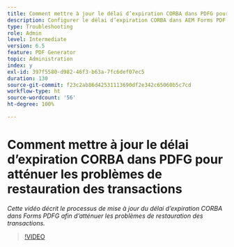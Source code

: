 ```yaml
---
title: Comment mettre à jour le délai d’expiration CORBA dans PDFG pour atténuer les problèmes de restauration des transactions ?
description: Configurer le délai d’expiration CORBA dans AEM Forms PDF Generator pour résoudre les problèmes liés à la restauration des transactions
type: Troubleshooting
role: Admin
level: Intermediate
version: 6.5
feature: PDF Generator
topic: Administration
index: y
exl-id: 397f5580-d982-46f3-b63a-7fc6def07ec5
duration: 130
source-git-commit: f23c2ab86d42531113690df2e342c65060b5c7cd
workflow-type: ht
source-wordcount: '56'
ht-degree: 100%

---
```


# Comment mettre à jour le délai d’expiration CORBA dans PDFG pour atténuer les problèmes de restauration des transactions

*Cette vidéo décrit le processus de mise à jour du délai d’expiration CORBA dans Forms PDFG afin d’atténuer les problèmes de restauration des transactions.*

>[!VIDEO](https://video.tv.adobe.com/v/335512?quality=12&learn=on)
